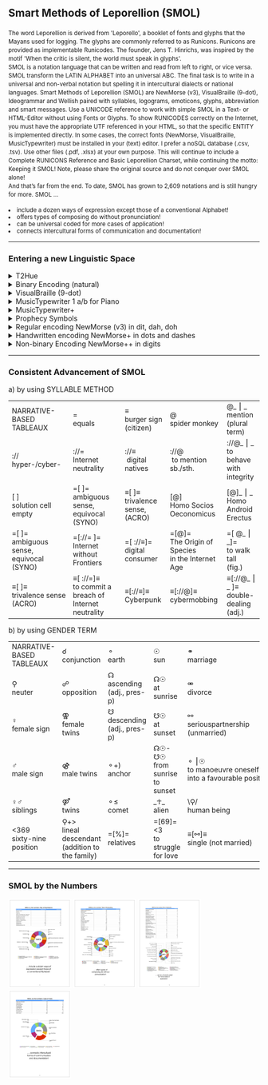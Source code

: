 <h2>Smart Methods of Leporellion (SMOL)</h2>
<small>The word Leporellion is derived from 'Leporello', a booklet of fonts and glyphs that the Mayans used for logging. The glyphs are commonly referred to as Runicons. Runicons are provided as implementable Runicodes. The founder, Jens T. Hinrichs, was inspired by the motif 'When the critic is silent, the world must speak in glyphs'.<br>SMOL is a notation language that can be written and read from left to right, or vice versa. SMOL transform the LATIN ALPHABET into an universal ABC. The final task is to write in a universal and non-verbal notation but spelling it in intercultural dialects or national languages. Smart Methods of Leporellion (SMOL) are NewMorse (v3), VisualBraille (9-dot), Ideogrammar and Wellish paired with syllables, logograms, emoticons, glyphs, abbreviation and smart messages.
Use a UNICODE reference to work with simple SMOL in a Text- or HTML-Editor without using Fonts or Glyphs. To show RUNICODES correctly on the Internet, you must have the appropriate UTF referenced in your HTML, so that the specific ENTITY is implemented directly. In some cases, the correct fonts (NewMorse, VisualBraille, MusicTypewriter) must be installed in your (text) editor. I prefer a noSQL database (.csv, .tsv). Use other files (.pdf, .xlsx) at your own purpose. This will continue to include a Complete RUNICONS Reference and Basic Leporellion Charset, while continuing the motto: Keeping it SMOL! Note, please share the original source and do not conquer over SMOL alone! </small><br>
<small>And that’s far from the end. To date, SMOL has grown to 2,609 notations and is still hungry for more. SMOL ...<br><br>
<li>include a dozen ways of expression except those of a conventional Alphabet!</li>
<li>offers types of composing do without pronunciation!</li>
<li>can be universal coded for more cases of application!</li>
<li>connects intercultural forms of communication and documentation!</li></small>
<hr>
<h3>Entering a new Linguistic Space</h3>
<details><summary>T2Hue</summary>
<li>abbrevation TTY (talk to you) becomes T2Hue that notes Basic Latin in color hexvalue</li><li>each hue represents as secure webfonts (#hexvalue) and scalable vector graphic (SVG)</li><li>T2Hue transforms any text into painting or artwork – the really only Wordart!</li><li>the user writes in colors and textures – any text is a Mosaic</li><li>enough multicolored cubes can form a stand-alone layout set or colored scrabble game (or abacus)</li><li>color value from RGB (Red:R, Lime:L, Blue:B)</li><li>color value from CMYK (CyanBlue:C, Magenta:M, Yellow:Y, Black:K)</li><li>color value from RYB (RY–Orange:O; YB – Green:G; RB – Purple:P)</li><li>the hexvalue #000000 (Black) for big letter K is used as key</li><li>the hexvalue #FFFFFF (White) for small letter k is used as key</li><li>the hexvalue #808080 (Grey) for # (Number Sign) is used as key</li><li>a preceded # with hexvalue for Letters A to J build Numbers 0 to 9</li><li>the male ordinal (black/white: #000000, #ffffff) used as ALT-key (ALT-J)</li><li>the female ordinal (white/black: #ffffff, #000000) used as ALT-SHIFT-key (ALT-H)</li><li>the rest of the Basic Latin is a result of preceding keys as well as cloudiness and lightening</li><li>example color mixing: Orange/Black = WoodBrown (Letter W), Red/White = Tomato (Letter T), Grey/White = Quicksilver (Letter Q) and so on</li><li>any punctation need preceded color values (known as keys) for keyboard level: SHIFT with digits/punctuation and ALT/ALT-SHIFT with letters expressed with its hexvalues</li><li>the color spectrum was designed as small and memorable as possible, so some punctuation and letters might have mixed hexvalues or separated hexvalues</li>  
</details>
<details><summary>Binary Encoding (natural)</summary>
<li>binary code usual used for encoding data in mathematics and computer instructions</li><li>logic gates (internal circuits) use values of 0 (electricity not flows) and 1 (electricity flows)</li><li>Basic Latin charset is converted into binary code (known as base-2 that uses digits of 0 and 1)</li><li>binary code represents verbal and written Alphabet</li><li>binary code follows strict 8-bit string</li><li>base-2 can be converted into decimal system (base-10)</li><li>one digit of hexadecimal need four digits of binary code (base-2)</li><li>three binary digits represents an octal digit, eg. binary 000 is octal digit 0</li><li>one dit in NewMorse (v3) represents value 1, each dah has 2-dot lenght</li><li>a pause between NewMorse (v3) characters has 3-dot lenght</li><li>one dot-stamping in VisualBraille represents value 1</li>
</details>  
<details><summary>VisualBraille (9-dot)</summary>
<li>using 9-dot was to effect an economy in layout and sign replication</li>
<li>read dot by dot through 3 columns and 3 rows: 1st column (dot 1,2,3), 2nd column (dot 4,5,6), 3rd column (dot 7, 8, 9)</li>
<li>is not compatible with a refreshable braille display which has 8 dots in 4 rows</li>
<li>in the use of numerical letters we are more flexible</li>
<li>we implement the experience in dealing with Traffic Signs in NewMorse (v3)</li>
<li>Basic Signs act as proxies to help access the whole Basic Latin charset</li>
<li>keeping the usual spelling and dot stamping in the color black instead of sensible dots</li>
<li>it doesn't matter if we prefer capitalization with a preceded capital sign</li>
<li>the important difference to 6-dot Braille: start sign 6-dot-Braille (0), start sign VisualBraille (9), preceded capital sign (ALT-h), preceded number sign (ALT-j), empty rune ¶ (ALT-3), preceded ALT sign † dagger (ALT-t), preceded ALT-SHIFT ‡ double dagger (ALT-SHIFT-y), number sign # hash-tag (ALT-SHIFT-3)</li>
<li>also rules for punctuation arrangement in VisualBraille differs from 6-dot-Braille</li>
<li>3rd column is now required when numbers are immediately followed by letters</li>
<li>highlight sentences with a plicrow sign(¶) or use it as optional delimiter</li>
<li>for each graphic letter there are rules for alphabetical and punctuation arrangement differentiated into 8 groups</li>
<li>group 1 / lower case a to j – Only two columns on two rows are occupied by dots. Third column and third row keep blank. </li>
<li>group 2 / lower case k to t – Only dot 3 is added to group 1 (corresponds to letter a - j in lower case)</li>
<li>group 3 / lower case u, v, x, y, z and ß (sz or ss) – Dot 3 and 6 are added to some letters of group 1 (corresponds to lowr case a to e and l. For sharp letter ß (sz/ss) dot 6 is added to lower case s in group 2. But for a better understanding the alphabetical arrangement we should use group 1 in the most cases. Third column keep blank.</li>
<li>group 4 / lower case w, aggregate oe (ö) and ue (ü) – Only dot 6 are added to some letters of group 1. Lower case w corresponds to letter j. We use aggregates to avoid sign replication. The aggregates oe and ue corresponds to letter l and h. Third column keep blank.</li>
<li>group 5 / Otherwise from letter arrangement that corresponds usually to group 1 there is no letter equivalent to aggregate ae – dot 3,4 and 5 built the letter. Third column keep blank. New is the accent circumflex (dot 2, 4 and 8) instead of traditional usage we will alienate the key (^). With a reverse accent circumflex (dot 1, 5 and 7) we can display the missing links (¡ with ALT-1, ¿ with ALT-ß). For both there are no aquivalent in 6-dot-Braille.</li>
<li>group 6 / The following rules of punctuation arrangement corresponds to lower case a to j of group 1. Placed dots move just one row lower. Only first row and third column keep blank. But to make a punctuation we press the common keys sometimes in combination with SHIFT and ALT-SHIFT.</li>
<li>group 7a numerical letters 6-dot-Braille / We use the keys a to j of group 1 that corresponds to the rules of alphabetical arrangements in 6-dots-Braille. Type the key a to j after the preceded number sign.</li>
<li>group 7b upper cases 6-dot-Braille / Type the key a to z after the preceded capital sign. There is no capital sign needed at the beginning of a set after making a dot.</li>
<li>group 8.0 numbers in 9-dot-Braille / For the Numerics use the keys above from graphical pad. The difference between graphical and numerical letters in 6-dot-Braille is unmistakable. VisualBraille make capital letters infrequently. For VisualBraille we should prefer the new Numerics in a bisected Domino stone and lower case by avoiding sign replication.</li>
<li>group 8.1 other punctuation / First column always keep blank. Letter a and m move one column to the right to make the sign. We move the hash sign (#) one column to the right to differentiate it with a preceded number sign. Use a preceded Masterspace (@) to mention somebody or to place an E-Mail.</li>
<li>group 8.1 rephrasing / We tackle the problem with double function of keys and missing signs for punctuation by rephrasing 6-dot-Braille. You remember that key for numeric 6 (&) triggers the glyph ‘plus’. Now just the sign + can be interpreted as an Ampersand (&). The en dashes are in clear contrast to an em dash.</li>
<li>now we are able to display the remaining charset (hidden keys) with nine dots – somtimes we will alienate keys († dagger and ‡ double dagger)</li>
<li>from now on, Braille should not be intended solely for blind people, whoever thinks this way must be blind himself!</li></details>
<details><summary>MusicTypewriter 1 a/b for Piano</summary>
<li>an introduction in the Law of Octaves by using an consonantal/alphanumeric Alphabet</li>
<li>a piano has 88 keys thereof 52 are white whereby each full octaves has 5 black and 7 white keys (c, d, e, f, g, a, b)</li>
<li>the conventional Alphabet has 26 letters so that using the first white 26 keys for upper cases / starting a new sentence / beginning a word (A - Z ) and the others for lower cases (a - z)</li>
<li>black keys used for vowels (a, e, i, o, u) then adding these to each upper and lower cases so that black keys always representing a pair of consonants and vowels</li>
<li>for flat notes we put vowels first (e.g. ub, ib), for sharp notes we put vowels after (e.g. Au, ai)</li>
<li>for frequent syllables (-ing, -ed), pronouns (he, she, it, you, ...), common words (to, be, or, and, from, for, of, are, have, had) and literal characters (ae, oe, ch, sch, st) we should build chords</li>
<li>trigger the full notes for A to Z with SHIFT, flat/sharp notes corresponding letter A to Z press ALT-SHIFT</li>
<li>trigger the full notes for a to z without SHIFT, flat/sharp notes corresponding letter a to z press ALT</li>
<li>combination ALT and number keys 1 to 9, 0 and ß write only flat/sharp notes corresponding to consonantal keying 45 to 88 (mid to right)</li>
<li>combination ALT-SHIFT and number keys 1 to 9 and 0 write flat/sharp notes corrensponding to consonantal keying 0 to 45 (left to mid)</li>
<li>at the end font contains 124 glyphs thereof visualized tones that represents 52 white keys and 2 times 36 black keys</li>
<li>instead of connecting staves we highlight the chords in colors or underline them</li>
<li>option 1a uses a 9-dot stamping with subtext so that the written composition shows piano keying and the octaves at the same time</li>
<li>option 1b uses a Shortcode that represents the regular notes assigned to the number of keys whereby the corresponding Alphabet is not be displayed</i> 
<li>we can ignore bass and treple clef, because we are using a font instead of sheets of music!</li></details>
<details><summary>MusicTypewriter+</summary>
<li>is a non-binding format: fraction.variable(t) fraction.variable(v) (...) fraction.variable(m)</li>
<li>points should be omitted then nesting the alphanumeric notes (a1, ais1) in parenthesis like a mathematical term</li>
<li>also put chords and frequently syllables in a term for later copy and paste</li>  
<li>working with variables (v=value, m=mute, t=tact-time) and fractions (1/1, 1/2, and so on)</li>
<li>version follows the consonantal arrangement on a Piano, each letter and flat/sharp notes has a strict formular: c'=1/c''(X) ... e'=10/9d'(Z), f'=16/15e'(a), fis'=25/24f'(ai), ges'=24/25g'(ib) ... a'=10/9(c) ... a''=2a'(j) and so on </li>
<li>the rules can be applied to Guitar strings and stick/pedal operater for Drums/Percussions, but with a smaller range of the Law of Octaves!</li></details>
<details><summary>Prophecy Symbols</summary>
<li>inclusion of prophecy symbols written line by line</li>
<li>using prophecy symbols as dialectical Runicons or solution word in SMOL instead of letters</li>
<li>notation can be read from both left and right to improve understanding between different cultures</li>
<li>horizontal mono-, di-, tri-, tetra-, and hexagrams form a special Ideogrammar, e.g. nouns, phrase</li>
<li>Monograms can have similarities to the traditional Morsecode (dit-dah)</li>
<li>established charset supports simple Runicodes</li>
<li>some characters (not highlighted) are already used in other contexts, e.g. social buttons, punctuation</li>
<li>replace num with standard Unicode to display equivalent HTML Entity:  &#num;</li></details>
<details><summary>Regular encoding NewMorse (v3) in dit, dah, doh</summary>
<li>is a rearrangement of traditional Morsecode that eliminates language conflicts</li>
<li>notation of monograms replaced with vertical DIT and DAH</li>
<li>space between them are one DIT long, one DAH is two DIT long, word spacing is three DIT long</li>
<li>use a horizontal DOH to put the character in a different context, e.g. preceded traffic signs, vocal letters and inverted punctuation</li>
<li>letters have approximately four signs, punctuation has up to six and numbers have only five</li>
<li>the law of arrangement is SMOL approved, also because we can translate DIT and DAH with binary Morsecode 0 and 1 (bits)</li>
<li>notation presented here can be read from left to right, but can be easily rearranged where the Runicons are reflected horizontally </li> 
<li>the development of NewMorse brought forth new traffic signs and its own grammar keying known as Basic Leporellion charset</li>
<li>CSS/Character Mapping and Typefont NewMorse (v3) Regular Formatting are available – ask me for!</li>
<li>handwritten if you like, e.g. use the punctuation, HTML Entities (NewMorse+) or binary Morsecode (NewMorse++) as equivalent</li></details>
<details><summary>Handwritten encoding NewMorse+ in dots and dashes</summary>
<li>is a manual notation of NewMorse (v3) that eliminates technical troubleshooting with Basic Latin, SVG conversion, Illustrators</li>
<li>notation in RUNICONS replaced with DOTS and DASHES without strict adherences to regular encoding in DIT and DAH</li>
<li>you don’t need to make space between them, just paired charset and word spacing</li>
<li>we are using a horizontal BAR or underline formatting in some cases to put the character in a different context, e.g. capitalization, preceded traffic signs for grammar keying</li>
<li>letters still have approximately four signs, punctuation has up to six and numbers have only five,</li>
<li>but more characters can be triggered by a key or punctuation at the same time</li>
<li>the law of arrangement is SMOL approved, also because we can translate DOTS and DASHES with HTML Entities: &#num;</li>
<li>NewMorse+ and HTML Entities presented here can be read from left to right,</li>
<li>but can be easily rearranged where the characters or RUNICODES are reflected horizontally</li>  
<li>development of NewMorse+ brought forth a more practicable use in Texteditors and HTML</li>
<li>write or draw if you like, e.g. use a well-known punctuation or binary Morsecode (NewMorse++) as equivalent to the font NewMorse (v3)</li>
<li>dots and dashes could also be used to align the arrangement of symbols on top of each other, so to reconcile them with the prophecy symbols (mono-, di-, tri- and tetragrams etc.) – give it a try!</li>
<li>I recommend a sample of preselected key assignment to start with</li></details>
<details><summary>Non-binary Encoding NewMorse++ in digits</summary>
<li>is a unusual binary transformation of NewMorse (v3) and NewMorse+</li>
<li>a non-binary encoding of 0 and 1 displace DIT and DAH or DOTS and DASHES</li>
<li>is inconstent with regular bits (8 bits = 1 byte), the eighth digit is called check bit</li>
<li>word spacing is three non-binary 0 long instead of three DITS (traffic sign PAUSE)</li>
<li>we are using preceded capital, number and traffic sign that we are familiar with</li>
<li>to capitalize, you must prefix the letter with a Capital Sign ( 1000101 ) instead of highlighting them with underlines</li> 
<li>letters still have approximately four digits, punctuation has up to six digits and numbers have only five digits</li>
<li>note: there is no relationship to ´regular´ base 10 or ´binary´ base 2 - first and foremost, we would have to translate NewMorse++ into ABC or Basic Leporellion charset and then into machine language (e.g. binary coded decimal numbers from 0 to 9); if you want to use the shortened non-binary characters with numbers, then you have to anticipate a Number Sign ( 1000101 )</li>
<li>the law of arrangement is SMOL approved, also because we only use 0 and 1 as content placeholder instead of a bulk of characters</li>
<li>NewMorse++ presented here can be read from left to right, but had to be rearranged where the digits are reflected horizontally</li>
<li>instead of a binary encoding, we can also use alphabetical RUNICONS (lower case x for 1 and lower case o for 0 on a 3x3 field) - but we favor barrier-free notation without having to install and maintain a font or glyph – read it line by line</li>
<li>the reading direction differs from VisualBraille (row by row in a 3x3 field)</li>
<li>to make it easier to learn, we do not use decorative nor table elements</li>  
<li>NewMorse++ shortened charset and is more practicable for SVG layout or handwritten TEXT formatting</li></details>
<hr>
<h3>Consistent Advancement of SMOL</h3>
<div>a) by using SYLLABLE METHOD
<table>
<tr><td>NARRATIVE-BASED TABLEAUX	</td>	<td>	 =<br>equals	</td>	<td>	&equiv;<br>burger sign<br>(citizen)	</td>	<td>	@<br>spider monkey	</td>	<td>	@_ &#x23AE; _<br>mention<br>(plural term)	</tr></td>
<tr><td>	://<br>hyper-/cyber-	</td>	<td>	://=<br>Internet neutrality	</td>	<td>	://≡<br> digital natives	</td>	<td>	://@<br> to mention sb./sth.	</td>	<td>	://@_ &#x23AE; _<br>to behave<br>with integrity	</tr></td>
<tr><td>	[ ]<br>solution cell empty	</td>	<td>	 =[ ]=<br>ambiguous sense,<br> equivocal (SYNO)	</td>	<td>	 &equiv;[ ]&equiv;<br>trivalence sense,<br>(ACRO)	</td>	<td>	[@]<br>Homo Socios<br> Oeconomicus	</td>	<td>	[@]_ &#x23AE; _<br>Homo<br>Android Erectus	</tr></td>
<tr><td>	 =[ ]=<br>ambiguous sense,<br> equivocal (SYNO)	</td>	<td>	 =[://= ]=<br>Internet<br>without Frontiers	</td>	<td>	 =[ ://≡]=<br>digital consumer	</td>	<td>	 =[@]=<br>The Origin of Species<br> in the Internet Age	</td>	<td>	 =[ @_ &#x23AE; _]=<br>to walk tall<br>(fig.)	</tr></td>
<tr><td>	 &equiv;[ ]&equiv;<br>trivalence sense<br>(ACRO)	</td>	<td>	 &equiv;[ ://=]&equiv;<br>to commit a breach of Internet neutrality	</td>	<td>	 &equiv;[://&equiv;]&equiv;<br>Cyberpunk	</td>	<td>&equiv;[://@]&equiv;<br>cybermobbing	</td>	<td>	 &equiv;[://@_ &#x23AE; _ ]&equiv;<br>double-dealing<br>(adj.)	</tr></td>  
</table></div>
<div>b) by using GENDER TERM
  <table>
  <tr><td>	NARRATIVE-BASED<br>TABLEAUX	</td>	<td>	&#x260C;<br>conjunction	</td>	<td>	&#x26AC;<br>earth	</td>	<td>	&#x2609;<br>sun	</td>	<td>	&#x26AD;<br>marriage	</tr></td>
<tr><td>	&#x26B2;<br>neuter	</td>	<td>	&#x260D;<br>opposition	</td>	<td>	&#x260A;<br>ascending (adj., pres-p)	</td>	<td>	&#x260A;&#x2609;<br>at sunrise	</td>	<td>	&#x26AE;<br>divorce	</tr></td>
<tr><td>	&#x2640;&#xFE0E;<br>female sign	</td>	<td>	&#x26A2;<br>female twins	</td>	<td>	&#x260B;<br>descending (adj., pres-p)	</td>	<td>	&#x260B;&#x2609;<br>at sunset	</td>	<td>	&#x26AF;<br>seriouspartnership<br> (unmarried)	</tr></td>
<tr><td>	&#x2642;&#xFE0E;<br>male sign	</td>	<td>	&#x26A3;<br>male twins	</td>	<td>	&#x26AC;+)<br>anchor	</td>	<td>	&#x260A;&#x2609;-&#x260B;&#x2609;<br>from sunrise to sunset	</td>	<td>	&#x26AC; &#x23AE;&#x2609;<br>to manoeuvre oneself<br>into a favourable position	</tr></td>
<tr><td>	&#x2640;&#xFE0E;&#x2642;&#xFE0E;<br>siblings	</td>	<td>	&#x26A4;<br>twins	</td>	<td>	&#x26AC;&#x2264;<br>comet	</td>	<td>	_&#x2625;_<br>alien	</td>	<td>	&#x5C;&#x26B2;&#x2F;<br>human being	</tr></td>
<tr><td>	&#x3C;369<br>sixty-nine position	</td>	<td>	&#x26B2;+&#x3E;<br>lineal descendant (addition to the family)	</td>	<td>&#x3D;&#x5B;&#x25;&#x5D;&#x3D;<br>relatives	</td>	<td>	&equals;&lsqb;69&rsqb;&equals;&#x3C;3<br>to struggle for love	</td>	<td>	&equiv;&#x5B;&#x26AF;&#x5D;&equiv;<br>single (not married)	</tr></td>
  </table>
</div>
<hr>
<h3>SMOL by the Numbers</h3><div>
<div><img width="25%" src="https://github.com/scifiltr/SMOL/blob/master/SMOLstatistic-1.png"></img>
<img width="25%" src="https://github.com/scifiltr/SMOL/blob/master/SMOLstatistic-2.png"></img>
<img width="25%" src="https://github.com/scifiltr/SMOL/blob/master/SMOLstatistic-3.png"></img>
<img width="25%" src="https://github.com/scifiltr/SMOL/blob/master/SMOLstatistic-4.png"></img></div></div>
